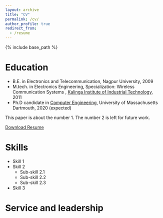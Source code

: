 ```yaml
---
layout: archive
title: "CV"
permalink: /cv/
author_profile: true
redirect_from:
  - /resume
---
```


{% include base_path %}

Education
======
* B.E. in Electronics and Telecommunication, Nagpur University, 2009
* M.tech. in Electronics Engineering, Specialization: Wireless Communication Systems , [Kalinga Institute of Industrial Technology](https://electronics.kiit.ac.in/), 2011
* Ph.D candidate in [Computer Engineering](https://sasdlc.org/lab/assets/html/saikath.html), University of Massachusetts Dartmouth, 2020 (expected)


This paper is about the number 1. The number 2 is left for future work.

[Download Resume](http://saikath1.github.io/files/Resume.pdf)

<a href="http://saikath1.github.io/files/Resume.pdf" class="image fit" ></a>




Skills
======
* Skill 1
* Skill 2
  * Sub-skill 2.1
  * Sub-skill 2.2
  * Sub-skill 2.3
* Skill 3


Service and leadership
======
